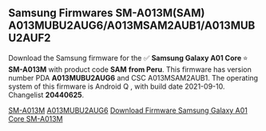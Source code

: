 <h2>Samsung Firmwares SM-A013M(SAM) A013MUBU2AUG6/A013MSAM2AUB1/A013MUBU2AUF2</h2>
Download the Samsung firmware for the ✅ <strong>Samsung Galaxy A01 Core </strong> ⭐ <strong>SM-A013M</strong> with product code <strong>SAM</strong> <strong> from Peru</strong>. This firmware has version number PDA <strong>A013MUBU2AUG6</strong> and CSC A013MSAM2AUB1. The operating system of this firmware is Android Q , with build date 2021-09-10. Changelist <strong>20440625</strong>.


[SM-A013M](https://samfirm.shop/samsung/model/SM-A013M)
[A013MUBU2AUG6](https://samfirm.shop/samsung/pda/A013MUBU2AUG6)
[Download Firmware Samsung Galaxy A01 Core SM-A013M](https://samfirm.shop/samsung/firmware/455928)

